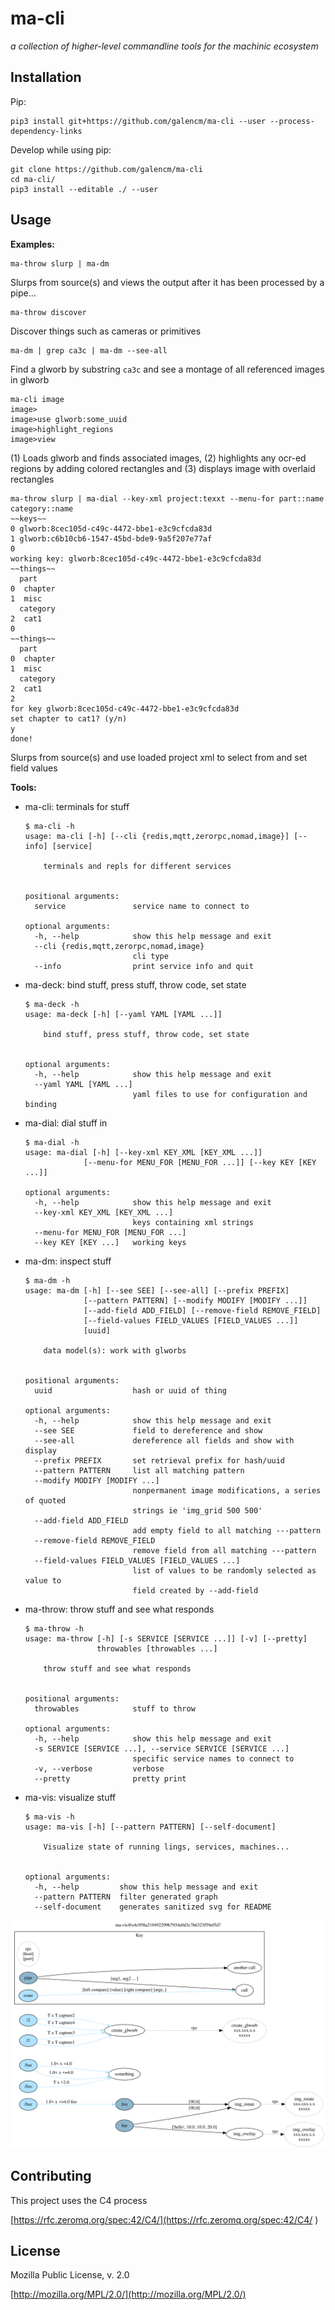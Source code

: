 # ma-cli

_a collection of higher-level commandline tools for the machinic ecosystem_

## Installation

Pip:

```
pip3 install git+https://github.com/galencm/ma-cli --user --process-dependency-links
```

Develop while using pip:

```
git clone https://github.com/galencm/ma-cli
cd ma-cli/
pip3 install --editable ./ --user
```

## Usage

**Examples:**

```
ma-throw slurp | ma-dm
```
Slurps from source(s) and views the output after it has been processed by a pipe...

```
ma-throw discover
```
Discover things such as cameras or primitives

```
ma-dm | grep ca3c | ma-dm --see-all
```
Find a glworb by substring `ca3c` and see a montage of all referenced images in glworb

```
ma-cli image
image>
image>use glworb:some_uuid
image>highlight_regions
image>view
```
(1) Loads glworb and finds associated images, (2) highlights any ocr-ed regions by adding colored rectangles and (3) displays image with overlaid rectangles

```
ma-throw slurp | ma-dial --key-xml project:texxt --menu-for part::name category::name
~~keys~~
0 glworb:8cec105d-c49c-4472-bbe1-e3c9cfcda83d
1 glworb:c6b10cb6-1547-45bd-bde9-9a5f207e77af
0
working key: glworb:8cec105d-c49c-4472-bbe1-e3c9cfcda83d
~~things~~
  part
0  chapter
1  misc
  category
2  cat1
0
~~things~~
  part
0  chapter
1  misc
  category
2  cat1
2
for key glworb:8cec105d-c49c-4472-bbe1-e3c9cfcda83d
set chapter to cat1? (y/n)
y
done!
```
Slurps from source(s) and use loaded project xml to select from and set field values

**Tools:**

* ma-cli: terminals for stuff
    ```
    $ ma-cli -h
    usage: ma-cli [-h] [--cli {redis,mqtt,zerorpc,nomad,image}] [--info] [service]

        terminals and repls for different services


    positional arguments:
      service               service name to connect to

    optional arguments:
      -h, --help            show this help message and exit
      --cli {redis,mqtt,zerorpc,nomad,image}
                            cli type
      --info                print service info and quit
    ```

* ma-deck: bind stuff, press stuff, throw code, set state
    ```
    $ ma-deck -h
    usage: ma-deck [-h] [--yaml YAML [YAML ...]]

        bind stuff, press stuff, throw code, set state


    optional arguments:
      -h, --help            show this help message and exit
      --yaml YAML [YAML ...]
                            yaml files to use for configuration and binding
    ```

* ma-dial: dial stuff in
  ```
  $ ma-dial -h
  usage: ma-dial [-h] [--key-xml KEY_XML [KEY_XML ...]]
               [--menu-for MENU_FOR [MENU_FOR ...]] [--key KEY [KEY ...]]

  optional arguments:
    -h, --help            show this help message and exit
    --key-xml KEY_XML [KEY_XML ...]
                          keys containing xml strings
    --menu-for MENU_FOR [MENU_FOR ...]
    --key KEY [KEY ...]   working keys
  ```

* ma-dm: inspect stuff
    ```
    $ ma-dm -h
    usage: ma-dm [-h] [--see SEE] [--see-all] [--prefix PREFIX]
                 [--pattern PATTERN] [--modify MODIFY [MODIFY ...]]
                 [--add-field ADD_FIELD] [--remove-field REMOVE_FIELD]
                 [--field-values FIELD_VALUES [FIELD_VALUES ...]]
                 [uuid]

        data model(s): work with glworbs


    positional arguments:
      uuid                  hash or uuid of thing

    optional arguments:
      -h, --help            show this help message and exit
      --see SEE             field to dereference and show
      --see-all             dereference all fields and show with display
      --prefix PREFIX       set retrieval prefix for hash/uuid
      --pattern PATTERN     list all matching pattern
      --modify MODIFY [MODIFY ...]
                            nonpermanent image modifications, a series of quoted
                            strings ie 'img_grid 500 500'
      --add-field ADD_FIELD
                            add empty field to all matching ---pattern
      --remove-field REMOVE_FIELD
                            remove field from all matching ---pattern
      --field-values FIELD_VALUES [FIELD_VALUES ...]
                            list of values to be randomly selected as value to
                            field created by --add-field
    ```

* ma-throw: throw stuff and see what responds
    ```
    $ ma-throw -h
    usage: ma-throw [-h] [-s SERVICE [SERVICE ...]] [-v] [--pretty]
                    throwables [throwables ...]

        throw stuff and see what responds


    positional arguments:
      throwables            stuff to throw

    optional arguments:
      -h, --help            show this help message and exit
      -s SERVICE [SERVICE ...], --service SERVICE [SERVICE ...]
                            specific service names to connect to
      -v, --verbose         verbose
      --pretty              pretty print
    ```

* ma-vis: visualize stuff
    ```
    $ ma-vis -h
    usage: ma-vis [-h] [--pattern PATTERN] [--self-document]

        Visualize state of running lings, services, machines...


    optional arguments:
      -h, --help         show this help message and exit
      --pattern PATTERN  filter generated graph
      --self-document    generates sanitized svg for README
    ```
![partial map][rel-ma-vis-svg]

[rel-ma-vis-svg]: ma-vis-screenshot.svg?sanitize=true


## Contributing
This project uses the C4 process 

[https://rfc.zeromq.org/spec:42/C4/](https://rfc.zeromq.org/spec:42/C4/
)

## License
Mozilla Public License, v. 2.0

[http://mozilla.org/MPL/2.0/](http://mozilla.org/MPL/2.0/)

